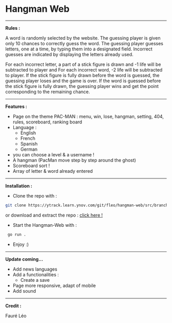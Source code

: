 # Hangman Web

****

**Rules :**

A word is randomly selected by the website. The guessing player is given only 10 chances to correctly guess the word. 
The guessing player guesses letters, one at a time, by typing them into a designated field. 
Incorrect guesses are indicated by displaying the letters already used.

For each incorrect letter, a part of a stick figure is drawn and -1 life will be subtracted to player and For each incorrect word, -2 life will be subtracted to player.
If the stick figure is fully drawn before the word is guessed, the guessing player loses and the game is over.
If the word is guessed before the stick figure is fully drawn, the guessing player wins and get the point corresponding to the remaining chance.

****
 
**Features :**

- Page on the theme PAC-MAN : menu, win, lose, hangman, setting, 404, rules, scoreboard, ranking board
- Language :
  - English
  - French
  - Spanish
  - German
- you can choose a level & a username !
- A hangman (PacMan move step by step around the ghost)
- Scoreboard sort !
- Array of letter & word already entered

****

**Installation :**

- Clone the repo with : 

```bash 
git clone https://ytrack.learn.ynov.com/git/fleo/hangman-web/src/branch/devphav2
```
or download and extract the repo : [click here !](https://ytrack.learn.ynov.com/git/fleo/hangman-web/src/branch/devphav2)

- Start the Hangman-Web with :

```bash 
 go run .
```

- Enjoy :)

****

**Update coming...**

- Add news languages
- Add a functionalities :
    - Create a save
- Page more responsive, adapt of mobile
- Add sound

****

**Credit :**

Fauré Léo